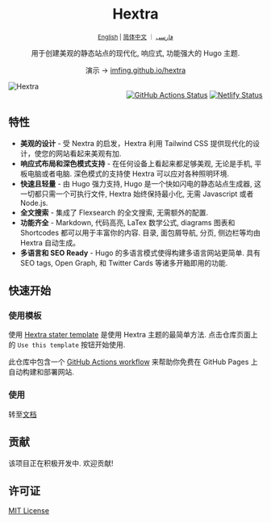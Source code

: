 <div align="center">
  <h1 align="center">Hextra</h1>
  <sup align="center"><a href="README.md">English</a> | <a href="README.zh-cn.md">简体中文</a> ｜ <a href="README.fa.md">فارسی</a></sup>
  <p align="center">用于创建美观的静态站点的现代化, 响应式, 功能强大的 Hugo 主题.</p>

演示 → [imfing.github.io/hextra](https://imfing.github.io/hextra/)
</div>

<picture>
  <source media="(prefers-color-scheme: dark)" srcset="https://user-images.githubusercontent.com/5097752/263550533-c18343ca-3848-4230-b5c0-ee989d7916da.png">
  <img alt="Hextra" src="https://user-images.githubusercontent.com/5097752/263550528-663599f9-17a1-4686-b5c4-3da233b5034d.png">
</picture>

<div align="right">
<a href="https://github.com/imfing/hextra/actions/workflows/pages.yml"><img alt="GitHub Actions Status" src="https://github.com/imfing/hextra/actions/workflows/pages.yml/badge.svg"></a> <a href="https://app.netlify.com/sites/hugo-hextra/deploys"><img alt="Netlify Status" src="https://api.netlify.com/api/v1/badges/61d6e55a-2447-487e-b59f-c9537e5df175/deploy-status"></a>
</div>

## 特性

- **美观的设计** - 受 Nextra 的启发，Hextra 利用 Tailwind CSS 提供现代化的设计，使您的网站看起来美观有加.
- **响应式布局和深色模式支持** - 在任何设备上看起来都足够美观, 无论是手机, 平板电脑或者电脑. 深色模式的支持使 Hextra 可以应对各种照明环境.
- **快速且轻量** - 由 Hugo 强力支持, Hugo 是一个快如闪电的静态站点生成器, 这一切都只需一个可执行文件, Hextra 始终保持最小化, 无需 Javascript 或者 Node.js.
- **全文搜索** - 集成了 Flexsearch 的全文搜索, 无需额外的配置.
- **功能齐全** - Markdown, 代码高亮, LaTex 数学公式, diagrams 图表和 Shortcodes 都可以用于丰富你的内容. 目录, 面包屑导航, 分页, 侧边栏等均由 Hextra 自动生成。
- **多语言和 SEO Ready** - Hugo 的多语言模式使得构建多语言网站更简单. 具有 SEO tags, Open Graph, 和 Twitter Cards 等诸多开箱即用的功能.

## 快速开始

### 使用模板

使用 [Hextra stater template](https://github.com/imfing/hextra-starter-template) 是使用 Hextra 主题的最简单方法. 点击仓库页面上的 `Use this template` 按钮开始使用.

此仓库中包含一个 [GitHub Actions workflow](https://docs.github.com/en/pages/getting-started-with-github-pages/configuring-a-publishing-source-for-your-github-pages-site#publishing-with-a-custom-github-actions-workflow) 来帮助你免费在 GitHub Pages 上自动构建和部署网站.

### 使用

转至[文档](https://imfing.github.io/hextra/zh-cn/docs)

## 贡献

该项目正在积极开发中. 欢迎贡献!

## 许可证

[MIT License](./LICENSE)
